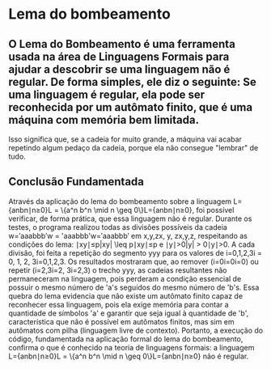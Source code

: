 <h1> Lema do bombeamento </h1>

<h2>O Lema do Bombeamento é uma ferramenta usada na área de Linguagens Formais para ajudar a descobrir se uma linguagem não é regular.
De forma simples, ele diz o seguinte:
Se uma linguagem é regular, ela pode ser reconhecida por um autômato finito, que é uma máquina com memória bem limitada.</h2>

Isso significa que, se a cadeia for muito grande, a máquina vai acabar repetindo algum pedaço da cadeia, porque ela não consegue "lembrar" de tudo.

<h2> Conclusão Fundamentada </h2>
Através da aplicação do lema do bombeamento sobre a linguagem L={anbn∣n≥0}L = \{a^n b^n \mid n \geq 0\}L={anbn∣n≥0}, foi possível verificar, de forma prática, que essa linguagem não é regular.
Durante os testes, o programa realizou todas as divisões possíveis da cadeia w=′aaabbb′w = 'aaabbb'w=′aaabbb′ em x,y,zx, y, zx,y,z, respeitando as condições do lema: ∣xy∣≤p|xy| \leq p∣xy∣≤p e ∣y∣>0|y| > 0∣y∣>0. A cada divisão, foi feita a repetição do segmento yyy para os valores de i=0,1,2,3i = 0, 1, 2, 3i=0,1,2,3. Os resultados mostraram que, ao remover (i=0i=0i=0) ou repetir (i=2,3i=2, 3i=2,3) o trecho yyy, as cadeias resultantes não permaneceram na linguagem, pois perderam a condição essencial de possuir o mesmo número de 'a's seguidos do mesmo número de 'b's.
Essa quebra do lema evidencia que não existe um autômato finito capaz de reconhecer essa linguagem, pois ela exige memória para contar a quantidade de símbolos 'a' e garantir que seja igual à quantidade de 'b', característica que não é possível em autômatos finitos, mas sim em autômatos com pilha (linguagem livre de contexto).
Portanto, a execução do código, fundamentada na aplicação formal do lema do bombeamento, confirma o que é conhecido na teoria de linguagens formais: a linguagem L={anbn∣n≥0}L = \{a^n b^n \mid n \geq 0\}L={anbn∣n≥0} não é regular.
